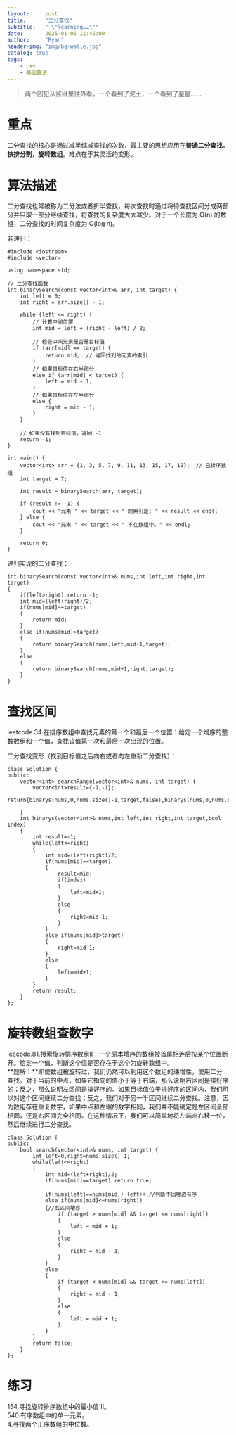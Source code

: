 ```yaml
---
layout:     post
title:      "二分查找"
subtitle:   " \"learning……\""
date:       2025-01-06 11:45:00
author:     "Ryan"
header-img: "img/bg-walle.jpg"
catalog: true
tags:
    - c++
    - 基础算法
---
```


> 两个囚犯从监狱里往外看，一个看到了泥土，一个看到了星星......

# 重点  
二分查找的核心是通过减半缩减查找的次数，最主要的思想应用在**普通二分查找**，**快排分割**，**旋转数组**。难点在于其灵活的变形。


# 算法描述  
二分查找也常被称为二分法或者折半查找，每次查找时通过将待查找区间分成两部分并只取一部分继续查找，将查找的复杂度大大减少。对于一个长度为 O(n) 的数组，二分查找的时间复杂度为 O(log n)。

非递归：  
````
#include <iostream>
#include <vector>

using namespace std;

// 二分查找函数
int binarySearch(const vector<int>& arr, int target) {
    int left = 0;
    int right = arr.size() - 1;

    while (left <= right) {
        // 计算中间位置
        int mid = left + (right - left) / 2;

        // 检查中间元素是否是目标值
        if (arr[mid] == target) {
            return mid;  // 返回找到的元素的索引
        }
        // 如果目标值在右半部分
        else if (arr[mid] < target) {
            left = mid + 1;
        }
        // 如果目标值在左半部分
        else {
            right = mid - 1;
        }
    }

    // 如果没有找到目标值，返回 -1
    return -1;
}

int main() {
    vector<int> arr = {1, 3, 5, 7, 9, 11, 13, 15, 17, 19};  // 已排序数组
    int target = 7;

    int result = binarySearch(arr, target);

    if (result != -1) {
        cout << "元素 " << target << " 的索引是: " << result << endl;
    } else {
        cout << "元素 " << target << " 不在数组中。" << endl;
    }

    return 0;
}

````

递归实现的二分查找：  
````
int binarySearch(const vector<int>& nums,int left,int right,int target)
{
    if(left>right) return -1;
    int mid=(left+right)/2;
    if(nums[mid]==target)
    {
        return mid;
    }
    else if(nums[mid]>target)
    {
        return binarySearch(nums,left,mid-1,target);
    }
    else
    {
        return binarySearch(nums,mid+1,right,target);
    }
}
````



# 查找区间  
leetcode.34.在排序数组中查找元素的第一个和最后一个位置：给定一个增序的整数数组和一个值，查找该值第一次和最后一次出现的位置。  

二分查找变形（找到目标值之后向右或者向左重新二分查找）：  
````
class Solution {
public:
    vector<int> searchRange(vector<int>& nums, int target) {
        vector<int>result={-1,-1};
        return{binarys(nums,0,nums.size()-1,target,false),binarys(nums,0,nums.size()-1,target,true)};

    }
    int binarys(vector<int>& nums,int left,int right,int target,bool index)
    {
        int result=-1;
        while(left<=right)
        {
            int mid=(left+right)/2;
            if(nums[mid]==target)
            {
                result=mid;
                if(index)
                {
                    left=mid+1;
                }
                else
                {
                    right=mid-1;
                }
            }
            else if(nums[mid]>target)
            {
                right=mid-1;
            }
            else
            {
                left=mid+1;
            }
        }
        return result;
    }
};
````

# 旋转数组查数字  
leecode.81.搜索旋转排序数组II：一个原本增序的数组被首尾相连后按某个位置断开。给定一个值，判断这个值是否存在于这个为旋转数组中。  
**题解：**即使数组被旋转过，我们仍然可以利用这个数组的递增性，使用二分查找。对于当前的中点，如果它指向的值小于等于右端，那么说明右区间是排好序的；反之，那么说明左区间是排好序的。如果目标值位于排好序的区间内，我们可以对这个区间继续二分查找；反之，我们对于另一半区间继续二分查找。注意，因为数组存在重复数字，如果中点和左端的数字相同，我们并不能确定是左区间全部相同，还是右区间完全相同。在这种情况下，我们可以简单地将左端点右移一位，然后继续进行二分查找。  

````
class Solution {
public:
    bool search(vector<int>& nums, int target) {
        int left=0,right=nums.size()-1;
        while(left<=right)
        {
            int mid=(left+right)/2;
            if(nums[mid]==target) return true;

            if(nums[left]==nums[mid]) left++;//判断不出哪边有序
            else if(nums[mid]<=nums[right])
            {//右区间增序
                if (target > nums[mid] && target <= nums[right]) 
                {
                    left = mid + 1;
                } 
                else 
                {
                    right = mid - 1;
                }
            }
            else
            {
                if (target < nums[mid] && target >= nums[left]) 
                {
                    right = mid - 1;
                } 
                else 
                {
                    left = mid + 1;
                }
            }
        }
        return false;
    }
};
````

# 练习  
154.寻找旋转排序数组中的最小值 II。  
540.有序数组中的单一元素。  
4.寻找两个正序数组的中位数。  



























